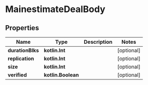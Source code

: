 
# MainestimateDealBody

## Properties
Name | Type | Description | Notes
------------ | ------------- | ------------- | -------------
**durationBlks** | **kotlin.Int** |  |  [optional]
**replication** | **kotlin.Int** |  |  [optional]
**size** | **kotlin.Int** |  |  [optional]
**verified** | **kotlin.Boolean** |  |  [optional]



